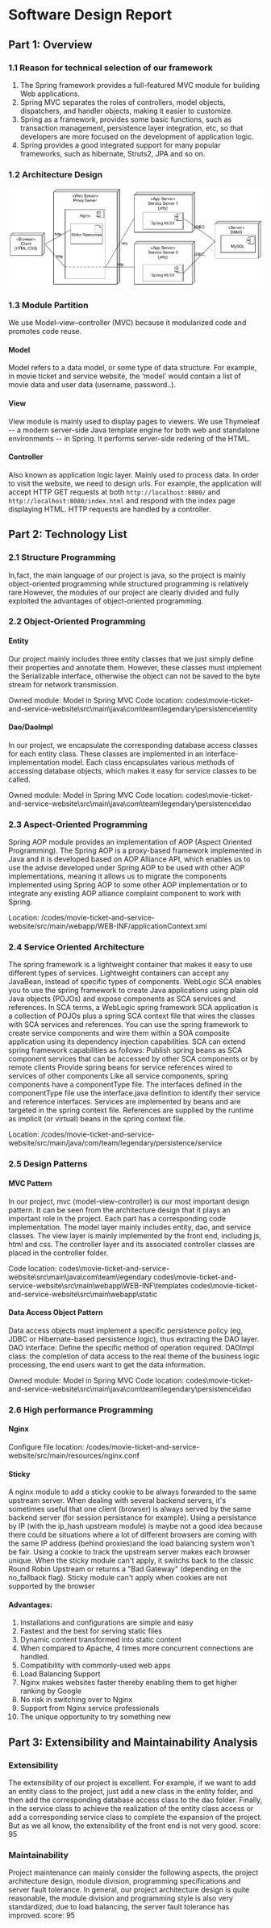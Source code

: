 # Software Design Report

## Part 1: Overview

### 1.1 Reason for technical selection of our framework
1. The Spring framework provides a full-featured MVC module for building Web applications.
2. Spring MVC separates the roles of controllers, model objects, dispatchers, and handler objects, making it easier to customize.
3. Spring as a framework, provides some basic functions, such as transaction management, persistence layer integration, etc, so that developers are more focused on the development of application logic.
4. Spring provides a good integrated support for many popular frameworks, such as hibernate, Struts2, JPA and so on.

### 1.2 Architecture Design
![](../assets/images/deployment.png)

### 1.3 Module Partition
We use Model–view–controller (MVC) because it modularized code and promotes code reuse.

#### Model
Model refers to a data model, or some type of data structure. For example, in movie ticket and service website, the ‘model’ would contain a list of movie data and user data (username, password..).

#### View
View module is mainly used to display pages to viewers. We use Thymeleaf -- a modern server-side Java template engine for both web and standalone environments -- in Spring. It performs server-side redering of the HTML.

#### Controller
Also known as application logic layer. Mainly used to process data. In order to visit the website, we need to design urls. For example, the application will accept HTTP GET requests at both `http://localhost:8080/` and `http://localhost:8080/index.html` and respond with the index page displaying HTML. HTTP requests are handled by a controller.

## Part 2: Technology List
### 2.1 Structure Programming
In,fact, the main language of our project is java, so the project is mainly object-oriented programming while structured programming is relatively rare.However, the modules of our project are clearly divided and fully exploited the advantages of object-oriented programming.

### 2.2 Object-Oriented Programming
#### Entity
Our project mainly includes three entity classes that we just simply define their properties and annotate them. However, these classes must implement the Serializable interface, otherwise the object can not be saved to the byte stream for network transmission.

Owned module: Model in Spring MVC
Code location: codes\movie-ticket-and-service-website\src\main\java\com\team\legendary\persistence\entity

#### Dao/DaoImpl
In our project, we encapsulate the corresponding database access classes for each entity class. These classes are implemented in an interface-implementation model. Each class encapsulates various methods of accessing database objects, which makes it easy for service classes to be called.

Owned module: Model in Spring MVC
Code location: codes\movie-ticket-and-service-website\src\main\java\com\team\legendary\persistence\dao

### 2.3 Aspect-Oriented Programming
Spring AOP module provides an implementation of AOP (Aspect Oriented Programming). The Spring AOP is a proxy-based framework implemented in Java and it is developed based on AOP Alliance API, which enables us to use the advise developed under Spring AOP to be used with other AOP implementations, meaning it allows us to migrate the components implemented using Spring AOP to some other AOP implementation or to integrate any existing AOP alliance complaint component to work with Spring.

Location: /codes/movie-ticket-and-service-website/src/main/webapp/WEB-INF/applicationContext.xml

### 2.4 Service Oriented Architecture
The spring framework is a lightweight container that makes it easy to use different types of services. Lightweight containers can accept any JavaBean, instead of specific types of components.
WebLogic SCA enables you to use the spring framework to create Java applications using plain old Java objects (POJOs) and expose components as SCA services and references. In SCA terms, a WebLogic spring framework SCA application is a collection of POJOs plus a spring SCA context file that wires the classes with SCA services and references.
You can use the spring framework to create service components and wire them within a SOA composite application using its dependency injection capabilities. SCA can extend spring framework capabilities as follows:
Publish spring beans as SCA component services that can be accessed by other SCA components or by remote clients
Provide spring beans for service references wired to services of other components
Like all service components, spring components have a componentType file. The interfaces defined in the componentType file use the interface.java definition to identify their service and reference interfaces.
Services are implemented by beans and are targeted in the spring context file. References are supplied by the runtime as implicit (or virtual) beans in the spring context file.

Location: /codes/movie-ticket-and-service-website/src/main/java/com/team/legendary/persistence/service

### 2.5 Design Patterns
#### MVC Pattern
In our project, mvc (model-view-controller) is our most important design pattern. It can be seen from the architecture design that it plays an important role in the project. Each part has a corresponding code implementation. The model layer mainly includes entity, dao, and service classes. The view layer is mainly implemented by the front end, including js, html and css. The controller layer and its associated controller classes are placed in the controller folder.

Code location:
codes\movie-ticket-and-service-website\src\main\java\com\team\legendary
codes\movie-ticket-and-service-website\src\main\webapp\WEB-INF\templates
codes\movie-ticket-and-service-website\src\main\webapp\static

#### Data Access Object Pattern
Data access objects must implement a specific persistence policy (eg, JDBC or Hibernate-based persistence logic), thus extracting the DAO layer. DAO interface: Define the specific method of operation required. DAOlmpl class: the completion of data access to the real theme of the business logic processing, the end users want to get the data information.

Owned module: Model in Spring MVC
Code location: codes\movie-ticket-and-service-website\src\main\java\com\team\legendary\persistence\dao

### 2.6 High performance Programming
#### Nginx
Configure file location: /codes/movie-ticket-and-service-website/src/main/resources/nginx.conf

#### Sticky
A nginx module to add a sticky cookie to be always forwarded to the same upstream server.
When dealing with several backend servers, it's sometimes useful that one client (browser) is always served by the same backend server (for session persistance for example).
Using a persistance by IP (with the ip_hash upstream module) is maybe not a good idea because there could be situations where a lot of different browsers are coming with the same IP address (behind proxies)and the load balancing system won't be fair.
Using a cookie to track the upstream server makes each browser unique.
When the sticky module can't apply, it switchs back to the classic Round Robin Upstream or returns a "Bad Gateway" (depending on the no_fallback flag).
Sticky module can't apply when cookies are not supported by the browser

#### Advantages:
1. Installations and configurations are simple and easy
2. Fastest and the best for serving static files
3. Dynamic content transformed into static content
4. When compared to Apache, 4 times more concurrent connections are handled.
5. Compatibility with commonly-used web apps
6. Load Balancing Support
7. Nginx makes websites faster thereby enabling them to get higher ranking by Google
8. No risk in switching over to Nginx
9. Support from Nginx service professionals
10. The unique opportunity to try something new

## Part 3: Extensibility and Maintainability Analysis
### Extensibility
The extensibility of our project is excellent. For example, if we want to add an entity class to the project, just add a new class in the entity folder, and then add the corresponding database access class to the dao folder. Finally, in the service class to achieve the realization of the entity class access or add a corresponding service class to complete the expansion of the project. But as we all know, the extensibility of the front end is not very good.
score: 95

### Maintainability
Project maintenance can mainly consider the following aspects, the project architecture design, module division, programming specifications and server fault tolerance. In general, our project architecture design is quite reasonable, the module division and programming style is also very standardized, due to load balancing, the server fault tolerance has improved.
score: 95



	
